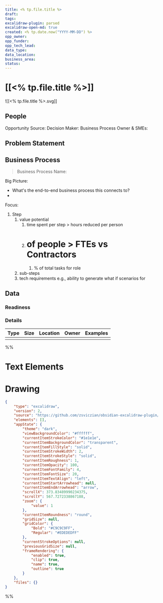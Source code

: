 ```yaml
---
title: <% tp.file.title %>
draft: 
tags: 
excalidraw-plugin: parsed
excalidraw-open-md: true
created: <% tp.date.now("YYYY-MM-DD") %>
opp_owner: 
opp_funder: 
opp_tech_lead: 
data_type: 
data_location: 
business_area: 
status:
---
```

# [[<% tp.file.title %>]]

![[<% tp.file.title %>.svg]]

## People

Opportunity Source:
Decision Maker:
Business Process Owner & SMEs:

## Problem Statement


## Business Process

> Business Process Name:

Big Picture:
- What's the end-to-end business process this connects to?
- 
Focus:
1. Step
	1. value potential
		1. time spent per step > hours reduced per person
		2. # of people > FTEs vs Contractors
			1. % of total tasks for role
	2. sub-steps
	3. tech requirements e.g., ability to generate what if scenarios for 
## Data

### Readiness


### Details

| Type | Size | Location | Owner | Examples |
| ---- | ---- | -------- | ----- | -------- |
|      |      |          |       |          |



%%
# Text Elements
# Drawing
```json
{
	"type": "excalidraw",
	"version": 2,
	"source": "https://github.com/zsviczian/obsidian-excalidraw-plugin/releases/tag/2.1.4",
	"elements": [],
	"appState": {
		"theme": "dark",
		"viewBackgroundColor": "#ffffff",
		"currentItemStrokeColor": "#1e1e1e",
		"currentItemBackgroundColor": "transparent",
		"currentItemFillStyle": "solid",
		"currentItemStrokeWidth": 2,
		"currentItemStrokeStyle": "solid",
		"currentItemRoughness": 1,
		"currentItemOpacity": 100,
		"currentItemFontFamily": 4,
		"currentItemFontSize": 20,
		"currentItemTextAlign": "left",
		"currentItemStartArrowhead": null,
		"currentItemEndArrowhead": "arrow",
		"scrollX": 373.83489990234375,
		"scrollY": 567.7272338867188,
		"zoom": {
			"value": 1
		},
		"currentItemRoundness": "round",
		"gridSize": null,
		"gridColor": {
			"Bold": "#C9C9C9FF",
			"Regular": "#EDEDEDFF"
		},
		"currentStrokeOptions": null,
		"previousGridSize": null,
		"frameRendering": {
			"enabled": true,
			"clip": true,
			"name": true,
			"outline": true
		}
	},
	"files": {}
}
```
%%